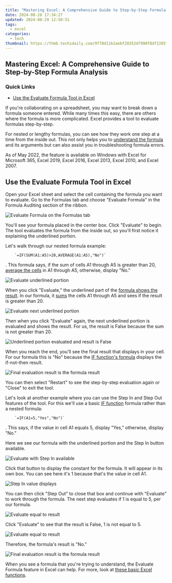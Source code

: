 ```yaml
---
title: "Mastering Excel: A Comprehensive Guide to Step-by-Step Formula Analysis"
date: 2024-08-28 17:34:27
updated: 2024-08-29 12:50:51
tags:
  - excel
categories:
  - tech
thumbnail: https://thmb.techidaily.com/9778d11b1aebf28352d7990f8df2285fbb44be756476ea931ead57296a8538fc.jpg
---
```


## Mastering Excel: A Comprehensive Guide to Step-by-Step Formula Analysis

### Quick Links

* [Use the Evaluate Formula Tool in Excel](https://youtube-videos.techidaily.com/epic-audio-essentials-top-10-for-trending-yt-shorts-for-2024/)

 If you're collaborating on a spreadsheet, you may want to break down a formula someone entered. While many times this easy, there are others where the formula is more complicated. Excel provides a tool to evaluate formulas step-by-step.

 For nested or lengthy formulas, you can see how they work one step at a time from the inside out. This not only helps you to [understand the formula](https://youtube-docs.techidaily.com/n-2024-automate-playlist-retrieval-from-youtube-directly/) and its arguments but can also assist you in troubleshooting formula errors.

 As of May 2022, the feature is available on Windows with Excel for Microsoft 365, Excel 2019, Excel 2016, Excel 2013, Excel 2010, and Excel 2007.

##  Use the Evaluate Formula Tool in Excel

 Open your Excel sheet and select the cell containing the formula you want to evaluate. Go to the Formulas tab and choose "Evaluate Formula" in the Formula Auditing section of the ribbon.

![Evaluate Formula on the Formulas tab](https://static1.howtogeekimages.com/wordpress/wp-content/uploads/2022/05/FormulasEvaluate-ExcelEvaluateFormulas.png) 

 You'll see your formula placed in the center box. Click "Evaluate" to begin. The tool evaluates the formula from the inside out, so you'll first notice it explaining the underlined portion.

 Let's walk through our nested formula example: 

        `=IF(SUM(A1:A5)>20,AVERAGE(A1:A5),"No")`
    
 . This formula says, if the sum of cells A1 through A5 is greater than 20, [average the cells](https://win-able.techidaily.com/fixing-overwatch-startup-issues-how-to-get-rid-of-the-persistent-black-screen/) in A1 through A5, otherwise, display "No."

![Evaluate underlined portion](https://static1.howtogeekimages.com/wordpress/wp-content/uploads/2022/05/StartEvaluate-ExcelEvaluateFormulas.png) 

 When you click "Evaluate," the underlined part of the [formula shows the result](https://extra-lessons.techidaily.com/is-inshot-a-game-changer-in-video-editing-tools/). In our formula, it [sums](https://instagram-videos.techidaily.com/updated-steps-to-instagram-verification-and-fan-growth-in-under-150-characters/) the cells A1 through A5 and sees if the result is greater than 20.

![Evaluate next underlined portion](https://static1.howtogeekimages.com/wordpress/wp-content/uploads/2022/05/EvaluateSumGreaterThan-ExcelEvaluateFormulas.png) 

 Then when you click "Evaluate" again, the next underlined portion is evaluated and shows the result. For us, the result is False because the sum is not greater than 20.

![Underlined portion evaluated and result is False](https://static1.howtogeekimages.com/wordpress/wp-content/uploads/2022/05/EvaluateNotGreaterThan-ExcelEvaluateFormulas.png) 

 When you reach the end, you'll see the final result that displays in your cell. For our formula this is "No" because the [IF function's formula](https://facebook-video-recording.techidaily.com/updated-2024-approved-integrating-instant-video-playback-within-the-social-media-webspace/) displays the if-not-then result.

![Final evaluation result is the formula result](https://static1.howtogeekimages.com/wordpress/wp-content/uploads/2022/05/EvaluateNotGreaterThanNo-ExcelEvaluateFormulas.png) 

 You can then select "Restart" to see the step-by-step evaluation again or "Close" to exit the tool.

 Let's look at another example where you can use the Step In and Step Out features of the tool. For this we'll use a basic [IF function](https://extra-skills.techidaily.com/in-2024-spark-engagement-the-ultimate-list-of-video-text-effects/) formula rather than a nested formula: 

        `=IF(A1=5,"Yes","No")`
    
 . This says, if the value in cell A1 equals 5, display "Yes," otherwise, display "No."

 Here we see our formula with the underlined portion and the Step In button available.

![Evaluate with Step In available](https://static1.howtogeekimages.com/wordpress/wp-content/uploads/2022/05/EvaluateStepIn-ExcelEvaluateFormulas.png) 

 Click that button to display the constant for the formula. It will appear in its own box. You can see here it's 1 because that's the value in cell A1.

![Step In value displays](https://static1.howtogeekimages.com/wordpress/wp-content/uploads/2022/05/EvaluateStepOut-ExcelEvaluateFormulas.png) 

 You can then click "Step Out" to close that box and continue with "Evaluate" to work through the formula. The next step evaluates if 1 is equal to 5, per our formula.

![Evaluate equal to result](https://static1.howtogeekimages.com/wordpress/wp-content/uploads/2022/05/EvaluateEqualTo-ExcelEvaluateFormulas.png) 

 Click "Evaluate" to see that the result is False, 1 is not equal to 5.

![Evaluate equal to result](https://static1.howtogeekimages.com/wordpress/wp-content/uploads/2022/05/EvaluateNotEqualTo-ExcelEvaluateFormulas.png) 

 Therefore, the formula's result is "No."

![Final evaluation result is the formula result](https://static1.howtogeekimages.com/wordpress/wp-content/uploads/2022/05/EvaluateNotEqualToNo-ExcelEvaluateFormulas.png) 

 When you see a formula that you're trying to understand, the Evaluate Formula feature in Excel can help. For more, look at [these basic Excel functions](https://visual-screen-recording.techidaily.com/in-2024-a-step-by-step-recorder-for-discord-enthusiasts/).

<ins class="adsbygoogle"
     style="display:block"
     data-ad-format="autorelaxed"
     data-ad-client="ca-pub-7571918770474297"
     data-ad-slot="1223367746"></ins>



<ins class="adsbygoogle"
     style="display:block"
     data-ad-client="ca-pub-7571918770474297"
     data-ad-slot="8358498916"
     data-ad-format="auto"
     data-full-width-responsive="true"></ins>
